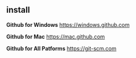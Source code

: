 ## install 

**Github for Windows**
https://windows.github.com

**Github for Mac**
https://mac.github.com

**Github for All Patforms**
https://git-scm.com
